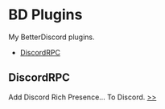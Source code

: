 # BD Plugins
My BetterDiscord plugins.
- [DiscordRPC](#discordrpc)

## DiscordRPC
Add Discord Rich Presence... To Discord. [>>](https://raw.githubusercontent.com/MininMobile/bd-plugins/master/discordrpc.plugin.js)
